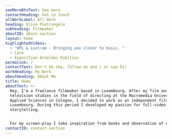 ```yaml
---
seeMoreBtnText: See more
contactHeading: Get in touch
allWorkLabel: All Work
heading: Elisa Pietrangelo
subheading: Filmmaker
aboutID: about-section
layout: home
highlightedVideos:
  - "OPL & Luxtram - Bringing you closer to music. "
  - Core
  - Exposition Arnoldas Kubilius
permalink: /
contactText: Don't be shy, follow me and / or say hi!
workHeading: My Work
aboutHeading: About Me
title: Home
aboutText: >-
  Hey, I’m a freelance filmmaker based in Luxembourg. After my film and
  television studies in the field of directing at the Macromedia University of
  Applied Sciences in Cologne, I decided to work as an independent filmmaker in
  Luxembourg. During this period I developed my passion for full-video and
  storytelling.


  For my screen-play I take inspiration from books and observation of everyday life. My fascination for moving images and image composition leads me to find not only the enthusiasm as director but moreover as a cinematographer. Furthermore I [realize clips](/projects/) for events and corporate videos for institutions. As a passionate surfer and surfskater I also try to unify the essence of arts and sport through my travels.
contactID: contact-section
---
```


